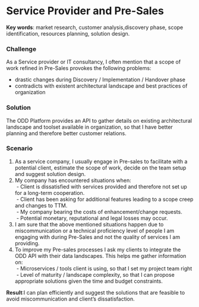 # Service Provider and Pre-Sales

**Key words**: market research, customer analysis,discovery phase, scope identification, resources planning, solution design.

### Challenge
As a Service provider or IT consultancy, I often mention that a scope of work refined in Pre-Sales provokes the following problems:
* drastic changes during Discovery / Implementation / Handover phase
* contradicts with existent architectural landscape and best practices of organization
### Solution
The ODD Platform provides an API to gather details on existing architectural  landscape and toolset available in organization, so that I have better planning and therefore better customer relations.
### Scenario
1. As a service company, I usually engage in Pre-sales to facilitate with a potential client, estimate the scope of work, decide on the team setup and suggest solution design.
2. My company has encountered situations when: \
 - Client is dissatisfied with services provided and therefore not set up for a long-term cooperation. \
 - Client has been asking for additional features leading to a scope creep and changes to TTM. \
 - My company bearing the costs of enhancement/change requests. \
 - Potential monetary, reputational and legal losses may occur.
3. I am sure that the above mentioned situations happen due to miscommunication or a technical proficiency level of people I am engaging with during Pre-Sales and not the quality of services I am providing.
4. To improve my Pre-sales processes I ask my clients to integrate the ODD API with their data landscapes. This helps me gather information on: \
 - Microservices / tools client is using, so that I set my project team right \
 - Level of maturity / landscape complexity, so that I can propose appropriate solutions given the time and budget constraints.


**Result**:I can plan efficiently and suggest the solutions that are feasible to avoid miscommunication and client’s dissatisfaction.
